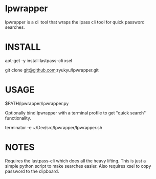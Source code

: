# lpwrapper #

lpwrapper is a cli tool that wraps the lpass cli tool for quick password searches.

# INSTALL #

apt-get -y install lastpass-cli xsel

git clone git@github.com:ryukyu/lpwrapper.git

# USAGE #
$PATH/lpwrapper/lpwrapper.py

Optionally bind lpwrapper with a terminal profile to get "quick search" functionality.

terminator -e ~/Dev/src/lpwrapper/lpwrapper.sh

# NOTES #
Requires the lastpass-cli which does all the heavy lifting. This is just a simple python script to make searches easier. Also requires xsel to copy password to the clipboard.
